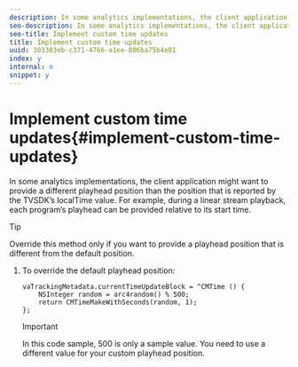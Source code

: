 ```yaml
---
description: In some analytics implementations, the client application might want to provide a different playhead position than the position that is reported by the TVSDK’s localTime value. For example, during a linear stream playback, each program’s playhead can be provided relative to its start time.
seo-description: In some analytics implementations, the client application might want to provide a different playhead position than the position that is reported by the TVSDK’s localTime value. For example, during a linear stream playback, each program’s playhead can be provided relative to its start time.
seo-title: Implement custom time updates
title: Implement custom time updates
uuid: 303303eb-c371-4766-a1ee-806ba75b4e01
index: y
internal: n
snippet: y
---
```


# Implement custom time updates{#implement-custom-time-updates}

In some analytics implementations, the client application might want to provide a different playhead position than the position that is reported by the TVSDK’s localTime value. For example, during a linear stream playback, each program’s playhead can be provided relative to its start time.

>[!TIP]
>
>Override this method only if you want to provide a playhead position that is different from the default position.

1. To override the default playhead position:

   ```
   vaTrackingMetadata.currentTimeUpdateBlock = ^CMTime () { 
       NSInteger random = arc4random() % 500;  
       return CMTimeMakeWithSeconds(random, 1); 
   };
   ```

   >[!IMPORTANT]
   >
   >In this code sample, 500 is only a sample value. You need to use a different value for your custom playhead position.

